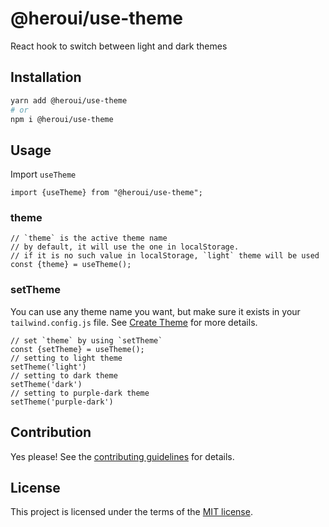# @heroui/use-theme

React hook to switch between light and dark themes

## Installation

```sh
yarn add @heroui/use-theme
# or
npm i @heroui/use-theme
```

## Usage

Import `useTheme`

```tsx
import {useTheme} from "@heroui/use-theme";
```

### theme

```tsx
// `theme` is the active theme name
// by default, it will use the one in localStorage.
// if it is no such value in localStorage, `light` theme will be used
const {theme} = useTheme();
```

### setTheme

You can use any theme name you want, but make sure it exists in your 
`tailwind.config.js` file. See [Create Theme](https://heroui.com/docs/customization/create-theme) for more details.

```tsx
// set `theme` by using `setTheme`
const {setTheme} = useTheme();
// setting to light theme
setTheme('light')
// setting to dark theme
setTheme('dark')
// setting to purple-dark theme
setTheme('purple-dark')
```

## Contribution

Yes please! See the
[contributing guidelines](https://github.com/frontio-ai/heroui/blob/master/CONTRIBUTING.md)
for details.

## License

This project is licensed under the terms of the
[MIT license](https://github.com/frontio-ai/heroui/blob/master/LICENSE).

